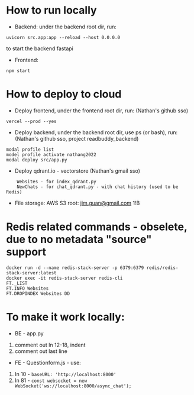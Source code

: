 # How to run locally

- Backend: under the backend root dir, run: 
```
uvicorn src.app:app --reload --host 0.0.0.0
```
to start the backend fastapi

- Frontend:
```
npm start
```

# How to deploy to cloud

- Deploy frontend, under the frontend root dir, run: (Nathan's github sso)
```
vercel --prod --yes
```

- Deploy backend, under the backend root dir, use ps (or bash), run: (Nathan's github sso, project readbuddy_backend)
```
modal profile list
model profile activate nathang2022
modal deploy src/app.py
```

- Deploy qdrant.io - vectorstore (Nathan's gmail sso) 
```
    Websites - for index_qdrant.py
    NewChats - for chat_qdrant.py - with chat history (used to be Redis)
```

- File storage: AWS S3 root: jim.guan@gmail.com 1!B

# Redis related commands - obselete, due to no metadata "source" support

```
docker run -d --name redis-stack-server -p 6379:6379 redis/redis-stack-server:latest
docker exec -it redis-stack-server redis-cli
FT._LIST
FT.INFO Websites
FT.DROPINDEX Websites DD
```

# To make it work locally:

- BE - app.py
1. comment out ln 12-18, indent
2. comment out last line

- FE - Questionform.js - use:
1. ln 10 - ```baseURL: 'http://localhost:8000'```
2. ln 81 - ```const websocket = new WebSocket('ws://localhost:8000/async_chat');```

